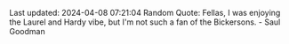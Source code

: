 Last updated: 2024-04-08 07:21:04
Random Quote: Fellas, I was enjoying the Laurel and Hardy vibe, but I'm not such a fan of the Bickersons. - Saul Goodman